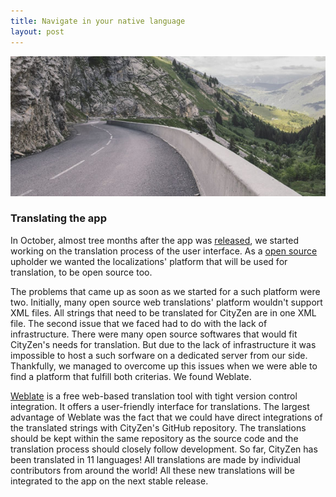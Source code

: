 ```yaml
---
title: Navigate in your native language
layout: post
---
```


<p>
<span class="image featured"><img src="/assets/images/pic02.jpg" alt=""></span></p>
<p>
<h3>Translating the app</h3></p>
<p>
In October, almost tree months after the app was <a href="https://f-droid.org/en/packages/com.cityzen.cityzen/" target="_blank">released</a>, we started working on the translation process of the user interface. As a <a href="https://github.com/CityZenApp" target="_blank">open source</a> upholder we wanted the localizations' platform that will be used for translation, to be open source too.</p>
<p>The problems that came up as soon as we started for a such platform were two. Initially, many open source web translations' platform wouldn't support XML files. All strings that need to be translated for CityZen are in one XML file. The second issue that we faced had to do with the lack of infrastructure. There were many open source softwares that would fit CityZen's needs for translation. But due to the lack of infrastructure it was impossible to host a such sorfware on a dedicated server from our side. Thankfully, we managed to overcome up this issues when we were able to find a platform that fulfill both criterias. We found Weblate. </p>
<p><a href="https://hosted.weblate.org/projects/cityzen/strings/ " target="_blank">Weblate</a>  is a free web-based translation tool with tight version control integration. It offers a user-friendly interface for translations. The largest advantage of Weblate was the fact that we could have direct integrations of the translated strings with CityZen's GitHub repository. The translations should be kept within the same repository as the source code and the translation process should closely follow development. So far, CityZen has been translated in 11 languages!  All translations are made by individual contributors from around the world! All these new translations will be integrated to the app on the next stable release. </p>
